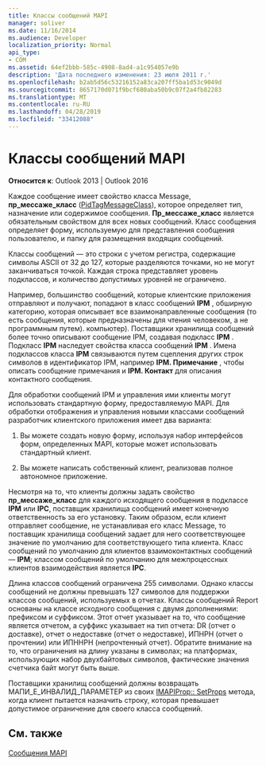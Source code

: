 ```yaml
---
title: Классы сообщений MAPI
manager: soliver
ms.date: 11/16/2014
ms.audience: Developer
localization_priority: Normal
api_type:
- COM
ms.assetid: 64ef2bbb-585c-4908-8ad4-a1c954057e9b
description: 'Дата последнего изменения: 23 июля 2011 г.'
ms.openlocfilehash: b2ab5d56c53216152a83ca207ff5ba1d53c9049d
ms.sourcegitcommit: 8657170d071f9bcf680aba50b9c07f2a4fb82283
ms.translationtype: MT
ms.contentlocale: ru-RU
ms.lasthandoff: 04/28/2019
ms.locfileid: "33412088"
---
```

# <a name="mapi-message-classes"></a>Классы сообщений MAPI

  
  
**Относится к**: Outlook 2013 | Outlook 2016 
  
Каждое сообщение имеет свойство класса Message, **пр_мессаже_класс** ([PidTagMessageClass](pidtagmessageclass-canonical-property.md)), которое определяет тип, назначение или содержимое сообщения. **Пр_мессаже_класс** является обязательным свойством для всех новых сообщений. Класс сообщения определяет форму, используемую для представления сообщения пользователю, и папку для размещения входящих сообщений. 
  
Классы сообщений — это строки с учетом регистра, содержащие символы ASCII от 32 до 127, которые разделяются точками, но не могут заканчиваться точкой. Каждая строка представляет уровень подклассов, и количество допустимых уровней не ограничено. 
  
Например, большинство сообщений, которые клиентские приложения отправляют и получают, попадают в класс сообщений **IPM** , обширную категорию, которая описывает все взаимонаправленные сообщения (то есть сообщения, которые предназначены для чтения человеком, а не программным путем). компьютер). Поставщики хранилища сообщений более точно описывают сообщение IPM, создавая подкласс **IPM** . Подкласс **IPM** наследует свойства класса сообщений **IPM** . Имена подклассов класса **IPM** связываются путем сцепления других строк символов в идентификатор IPM, например **IPM. Примечание** , чтобы описать сообщение примечания и **IPM. Контакт** для описания контактного сообщения. 
  
Для обработки сообщений IPM и управления ими клиенты могут использовать стандартную форму, предоставляемую MAPI. Для обработки отображения и управления новыми классами сообщений разработчик клиентского приложения имеет два варианта:
  
1. Вы можете создать новую форму, используя набор интерфейсов форм, определенных MAPI, которые может использовать стандартный клиент.
    
2. Вы можете написать собственный клиент, реализовав полное автономное приложение. 
    
Несмотря на то, что клиенты должны задать свойство **пр_мессаже_класс** для каждого исходящего сообщения в подклассе **IPM** или **IPC**, поставщик хранилища сообщений имеет конечную ответственность за его установку. Таким образом, если клиент отправляет сообщение, не устанавливая его класс Message, то поставщик хранилища сообщений задает для него соответствующее значение по умолчанию для соответствующего типа клиента. Класс сообщений по умолчанию для клиентов взаимоконтактных сообщений — **IPM**; классом сообщений по умолчанию для межпроцессных клиентов взаимодействия является **IPC**. 
  
Длина классов сообщений ограничена 255 символами. Однако классы сообщений не должны превышать 127 символов для поддержки классов сообщений, используемых в отчетах. Классы сообщений Report основаны на классе исходного сообщения с двумя дополнениями: префиксом и суффиксом. Этот отчет указывает на то, что сообщение является отчетом, а суффикс указывает на тип отчета: DR (отчет о доставке), отчет о недоставке (отчет о недоставке), ИПНРН (отчет о прочтении) или ИПННРН (непрочтенный отчет). Обратите внимание на то, что ограничения на длину указаны в символах; на платформах, использующих набор двухбайтовых символов, фактические значения счетчика байт могут быть выше. 
  
Поставщики хранилищ сообщений должны возвращать МАПИ_Е_ИНВАЛИД_ПАРАМЕТЕР из своих [IMAPIProp:: SetProps](imapiprop-setprops.md) метода, когда клиент пытается назначить строку, которая превышает допустимое ограничение для своего класса сообщений. 
  
## <a name="see-also"></a>См. также



[Сообщения MAPI](mapi-messages.md)

